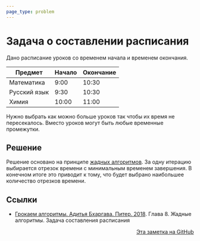 ```yaml
---
page_type: problem
---
```


# Задача о составлении расписания

Дано расписание уроков со временем начала и временем окончания.

| Предмет      | Начало | Окончание |
|--------------|--------|-----------|
| Математика   | 9:00   | 10:30     |
| Русский язык | 9:30   | 10:30     |
| Химия        | 10:00  | 11:00     |
Нужно выбрать как можно больше уроков так чтобы их время не пересекалось. Вместо уроков могут быть любые временные промежутки.

## Решение

Решение основано на принципе [жадных алгоритмов](20221113183615.md). За одну итерацию выбирается отрезок времени с минимальным временем завершения. В конечном итоге это приводит к тому, что будет выбрано наибольшее количество отрезков времени.

## Ссылки

- [Грокаем алгоритмы. Адитья Бхаргава. Питер. 2018](BhargavaGrokaemAlgoritmy2018.md). Глава 8. Жадные алгоритмы. Задача составления расписания


<p v-pre style="text-align: right">
  <a href="https://github.com/Kverde/algorithms/blob/main/source/20221113184224.md">
  Эта заметка на GitHub
  </a>
</p>
